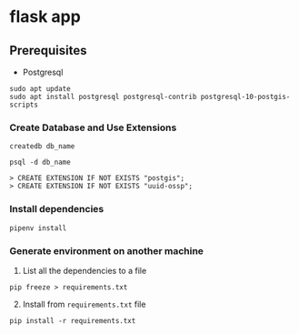 # flask app

## Prerequisites

- Postgresql

```
sudo apt update
sudo apt install postgresql postgresql-contrib postgresql-10-postgis-scripts
```

### Create Database and Use Extensions

```
createdb db_name

psql -d db_name

> CREATE EXTENSION IF NOT EXISTS "postgis";
> CREATE EXTENSION IF NOT EXISTS "uuid-ossp";
```

### Install dependencies

```
pipenv install
```

### Generate environment on another machine

1. List all the dependencies to a file

```
pip freeze > requirements.txt
```

2. Install from `requirements.txt` file

```
pip install -r requirements.txt
```
